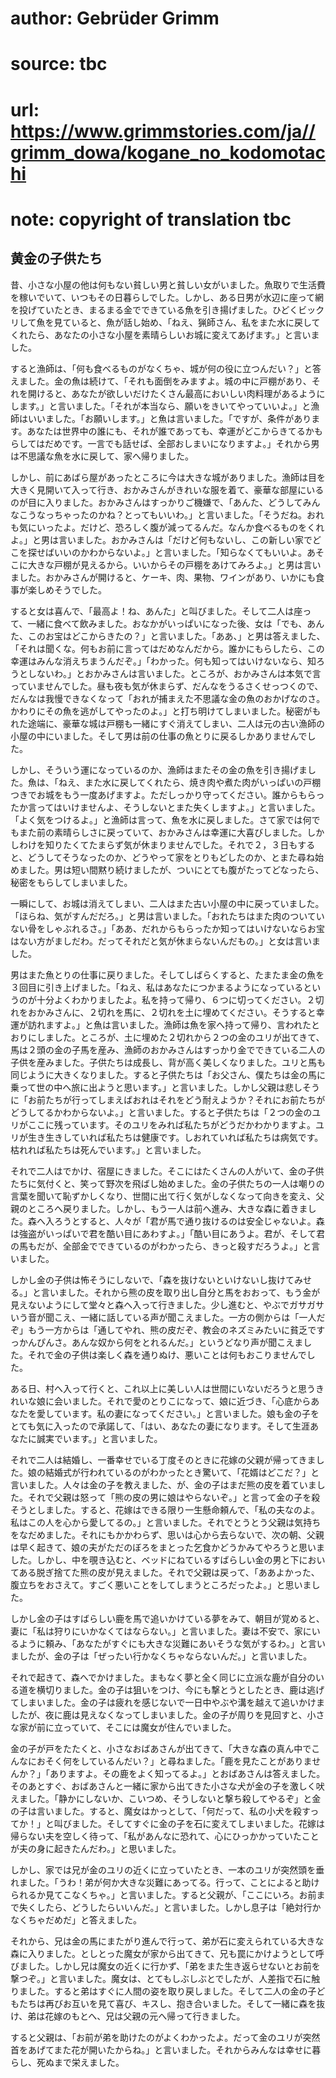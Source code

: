 # author: Gebrüder Grimm
# source: tbc
# url: https://www.grimmstories.com/ja//grimm_dowa/kogane_no_kodomotachi
# note: copyright of translation tbc

## 黄金の子供たち 

昔、小さな小屋の他は何もない貧しい男と貧しい女がいました。魚取りで生活費を稼いでいて、いつもその日暮らしでした。しかし、ある日男が水辺に座って網を投げていたとき、まるまる金でできている魚を引き揚げました。ひどくビックリして魚を見ていると、魚が話し始め、「ねえ、猟師さん、私をまた水に戻してくれたら、あなたの小さな小屋を素晴らしいお城に変えてあげます。」と言いました。

すると漁師は、「何も食べるものがなくちゃ、城が何の役に立つんだい？」と答えました。金の魚は続けて、「それも面倒をみますよ。城の中に戸棚があり、それを開けると、あなたが欲しいだけたくさん最高においしい肉料理があるようにします。」と言いました。「それが本当なら、願いをきいてやっていいよ。」と漁師はいいました。「お願いします。」と魚は言いました。「ですが、条件があります。あなたは世界中の誰にも、それが誰であっても、幸運がどこからきてるかもらしてはだめです。一言でも話せば、全部おしまいになりますよ。」それから男は不思議な魚を水に戻して、家へ帰りました。

しかし、前にあばら屋があったところに今は大きな城がありました。漁師は目を大きく見開いて入って行き、おかみさんがきれいな服を着て、豪華な部屋にいるのが目に入りました。おかみさんはすっかりご機嫌で、「あんた、どうしてみんなこうなっちゃったのかね？とってもいいわ。」と言いました。「そうだね。おれも気にいったよ。だけど、恐ろしく腹が減ってるんだ。なんか食べるものをくれよ。」と男は言いました。おかみさんは「だけど何もないし、この新しい家でどこを探せばいいのかわからないよ。」と言いました。「知らなくてもいいよ。あそこに大きな戸棚が見えるから。いいからその戸棚をあけてみろよ。」と男は言いました。おかみさんが開けると、ケーキ、肉、果物、ワインがあり、いかにも食事が楽しめそうでした。

すると女は喜んで、「最高よ！ね、あんた」と叫びました。そして二人は座って、一緒に食べて飲みました。おなかがいっぱいになった後、女は「でも、あんた、このお宝はどこからきたの？」と言いました。「ああ、」と男は答えました、「それは聞くな。何もお前に言ってはだめなんだから。誰かにもらしたら、この幸運はみんな消えちまうんだぞ。」「わかった。何も知ってはいけないなら、知ろうとしないわ。」とおかみさんは言いました。ところが、おかみさんは本気で言っていませんでした。昼も夜も気が休まらず、だんなをうるさくせっつくので、だんなは我慢できなくなって「おれが捕まえた不思議な金の魚のおかげなのさ。かわりにその魚を逃がしてやったのよ。」と打ち明けてしまいました。秘密がもれた途端に、豪華な城は戸棚も一緒にすぐ消えてしまい、二人は元の古い漁師の小屋の中にいました。そして男は前の仕事の魚とりに戻るしかありませんでした。

しかし、そういう運になっているのか、漁師はまたその金の魚を引き揚げました。魚は、「ねえ、また水に戻してくれたら、焼き肉や煮た肉がいっぱいの戸棚つきでお城をもう一度あげますよ。ただしっかり守ってください。誰からもらったか言ってはいけませんよ、そうしないとまた失くしますよ。」と言いました。「よく気をつけるよ。」と漁師は言って、魚を水に戻しました。さて家では何でもまた前の素晴らしさに戻っていて、おかみさんは幸運に大喜びしました。しかしわけを知りたくてたまらず気が休まりませんでした。それで２，３日もすると、どうしてそうなったのか、どうやって家をとりもどしたのか、とまた尋ね始めました。男は短い間黙り続けましたが、ついにとても腹がたってどなったら、秘密をもらしてしまいました。

一瞬にして、お城は消えてしまい、二人はまた古い小屋の中に戻っていました。「ほらね、気がすんだだろ。」と男は言いました。「おれたちはまた肉のついていない骨をしゃぶれるさ。」「ああ、だれからもらったか知ってはいけないならお宝はない方がましだわ。だってそれだと気が休まらないんだもの。」と女は言いました。

男はまた魚とりの仕事に戻りました。そしてしばらくすると、たまたま金の魚を３回目に引き上げました。「ねえ、私はあなたにつかまるようになっているというのが十分よくわかりましたよ。私を持って帰り、６つに切ってください。２切れをおかみさんに、２切れを馬に、２切れを土に埋めてください。そうすると幸運が訪れますよ。」と魚は言いました。漁師は魚を家へ持って帰り、言われたとおりにしました。ところが、土に埋めた２切れから２つの金のユリが出てきて、馬は２頭の金の子馬を産み、漁師のおかみさんはすっかり金でできている二人の子供を産みました。子供たちは成長し、背が高く美しくなりました。ユリと馬も同じように大きくなりました。すると子供たちは「お父さん、僕たちは金の馬に乗って世の中へ旅に出ようと思います。」と言いました。しかし父親は悲しそうに「お前たちが行ってしまえばおれはそれをどう耐えようか？それにお前たちがどうしてるかわからないよ。」と言いました。すると子供たちは「２つの金のユリがここに残っています。そのユリをみれば私たちがどうだかわかりますよ。ユリが生き生きしていれば私たちは健康です。しおれていれば私たちは病気です。枯れれば私たちは死んでいます。」と言いました。

それで二人はでかけ、宿屋にきました。そこにはたくさんの人がいて、金の子供たちに気付くと、笑って野次を飛ばし始めました。金の子供たちの一人は嘲りの言葉を聞いて恥ずかしくなり、世間に出て行く気がしなくなって向きを変え、父親のところへ戻りました。しかし、もう一人は前へ進み、大きな森に着きました。森へ入ろうとすると、人々が「君が馬で通り抜けるのは安全じゃないよ。森は強盗がいっぱいで君を酷い目にあわすよ。」「酷い目にあうよ。君が、そして君の馬もだが、全部金でできているのがわかったら、きっと殺すだろうよ。」と言いました。

しかし金の子供は怖そうにしないで、「森を抜けないといけないし抜けてみせる。」と言いました。それから熊の皮を取り出し自分と馬をおおって、もう金が見えないようにして堂々と森へ入って行きました。少し進むと、やぶでガサガサいう音が聞こえ、一緒に話している声が聞こえました。一方の側からは「一人だぞ」もう一方からは「通してやれ、熊の皮だぞ、教会のネズミみたいに貧乏ですっかんぴんさ。あんな奴から何をとれるんだ。」というどなり声が聞こえました。それで金の子供は楽しく森を通りぬけ、悪いことは何もおこりませんでした。

ある日、村へ入って行くと、これ以上に美しい人は世間にいないだろうと思うきれいな娘に会いました。それで愛のとりこになって、娘に近づき、「心底からあなたを愛しています。私の妻になってください。」と言いました。娘も金の子をとても気に入ったので承諾して、「はい、あなたの妻になります。そして生涯あなたに誠実でいます。」と言いました。

それで二人は結婚し、一番幸せでいる丁度そのときに花嫁の父親が帰ってきました。娘の結婚式が行われているのがわかったとき驚いて、「花婿はどこだ？」と言いました。人々は金の子を教えました、が、金の子はまだ熊の皮を着ていました。それで父親は怒って「熊の皮の男に娘はやらないぞ。」と言って金の子を殺そうとしました。すると、花嫁はできる限り一生懸命頼んで、「私の夫なのよ。私はこの人を心から愛してるの。」と言いました。それでとうとう父親は気持ちをなだめました。それにもかかわらず、思いは心から去らないで、次の朝、父親は早く起きて、娘の夫がただのぼろをまとった乞食かどうかみてやろうと思いました。しかし、中を覗き込むと、ベッドにねているすばらしい金の男と下においてある脱ぎ捨てた熊の皮が見えました。それで父親は戻って、「ああよかった、腹立ちをおさえて。すごく悪いことをしてしまうところだったよ。」と思いました。

しかし金の子はすばらしい鹿を馬で追いかけている夢をみて、朝目が覚めると、妻に「私は狩りにいかなくてはならない。」と言いました。妻は不安で、家にいるように頼み、「あなたがすぐにも大きな災難にあいそうな気がするわ。」と言いましたが、金の子は「ぜったい行かなくちゃならないんだ。」と言いました。

それで起きて、森へでかけました。まもなく夢と全く同じに立派な鹿が自分のいる道を横切りました。金の子は狙いをつけ、今にも撃とうとしたとき、鹿は逃げてしまいました。金の子は疲れを感じないで一日中やぶや溝を越えて追いかけましたが、夜に鹿は見えなくなってしまいました。金の子が周りを見回すと、小さな家が前に立っていて、そこには魔女が住んでいました。

金の子が戸をたたくと、小さなおばあさんが出てきて、「大きな森の真ん中でこんなにおそく何をしているんだい？」と尋ねました。「鹿を見たことがありませんか？」「ありますよ。その鹿をよく知ってるよ。」とおばあさんは答えました。そのあとすぐ、おばあさんと一緒に家から出てきた小さな犬が金の子を激しく吠えました。「静かにしないか、こいつめ、そうしないと撃ち殺してやるぞ」と金の子は言いました。すると、魔女はかっとして、「何だって、私の小犬を殺すってか！」と叫びました。そしてすぐに金の子を石に変えてしまいました。花嫁は帰らない夫を空しく待って、「私があんなに恐れて、心にひっかかっていたことが夫の身に起きたんだわ。」と思いました。

しかし、家では兄が金のユリの近くに立っていたとき、一本のユリが突然頭を垂れました。「うわ！弟が何か大きな災難にあってる。行って、ことによると助けられるか見てこなくちゃ。」と言いました。すると父親が、「ここにいろ。お前まで失くしたら、どうしたらいいんだ。」と言いました。しかし息子は「絶対行かなくちゃだめだ」と答えました。

それから、兄は金の馬にまたがり進んで行って、弟が石に変えられている大きな森に入りました。としとった魔女が家から出てきて、兄も罠にかけようとして呼びました。しかし兄は魔女の近くに行かず、「弟をまた生き返らせないとお前を撃つぞ。」と言いました。魔女は、とてもしぶしぶとでしたが、人差指で石に触りました。すると弟はすぐに人間の姿を取り戻しました。そして二人の金の子どもたちは再びお互いを見て喜び、キスし、抱き合いました。そして一緒に森を抜け、弟は花嫁のもとへ、兄は父親の元へ帰って行きました。

すると父親は、「お前が弟を助けたのがよくわかったよ。だって金のユリが突然首をあげてまた花が開いたからね。」と言いました。それからみんなは幸せに暮らし、死ぬまで栄えました。
